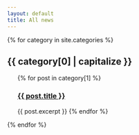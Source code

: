 ```yaml
---
layout: default
title: All news
---
```


{% for category in site.categories %}
  <h2> {{ category[0] | capitalize }}</h2>
  <ul>
    {% for post in category[1] %}
      <h3><a href="{{ post.url }}">{{ post.title }}</a></h3>
      {{ post.excerpt }}
    {% endfor %}
  </ul>
{% endfor %}

